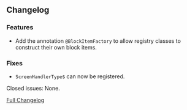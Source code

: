 ## Changelog

### Features

- Add the annotation `@BlockItemFactory` to allow registry classes to construct their own block items.

### Fixes

- `ScreenHandlerType`s can now be registered.

Closed issues: None.

[Full Changelog](https://github.com/JamCoreModding/JamLib/compare/0.1.0...0.2.0)

